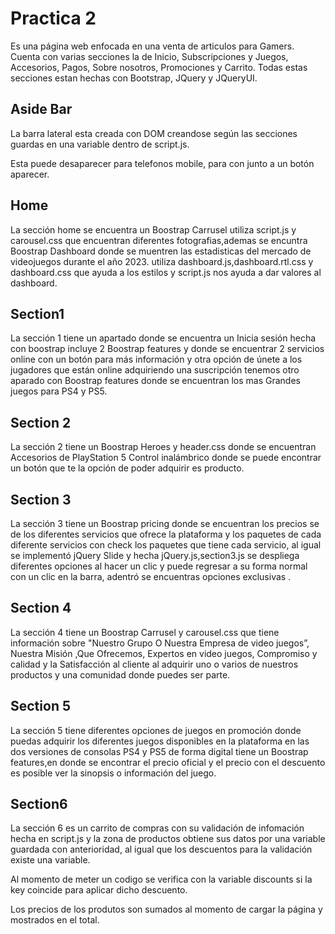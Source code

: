 # Practica 2
Es una página web enfocada en una venta de articulos para Gamers.
Cuenta con varias secciones la de Inicio, Subscripciones y Juegos, Accesorios, Pagos, Sobre nosotros, Promociones y Carrito.
Todas estas secciones estan hechas con Bootstrap, JQuery y JQueryUI.

## Aside Bar
La barra lateral esta creada con DOM creandose según las secciones guardas en una variable dentro de script.js.

Esta puede desaparecer para telefonos mobile, para con junto a un botón aparecer.
## Home
La sección home se encuentra un Boostrap Carrusel utiliza script.js y carousel.css que encuentran diferentes fotografias,ademas se encuntra Boostrap Dashboard donde se muentren las estadisticas del mercado de videojuegos durante el año 2023. utiliza dashboard.js,dashboard.rtl.css y dashboard.css que ayuda a los estilos y script.js nos ayuda a dar valores al dashboard.

## Section1
La sección 1 tiene un apartado donde se encuentra un Inicia sesión hecha con boostrap incluye 2 Boostrap features y donde se encuentrar 2 servicios online con un botón para más información y otra opción de únete a los jugadores que están online adquiriendo una suscripción tenemos otro aparado con Boostrap features donde se encuentran los mas Grandes juegos para PS4 y PS5.
## Section 2
La sección 2 tiene un Boostrap Heroes y header.css donde se encuentran Accesorios de PlayStation 5
Control inalámbrico donde se puede encontrar un botón que te la opción de poder adquirir es producto.

## Section 3
La sección 3 tiene un Boostrap pricing donde se encuentran los precios se de los diferentes servicios que ofrece la plataforma y los paquetes de cada diferente servicios con check los paquetes que tiene cada servicio, al igual se implementó jQuery Slide y hecha jQuery.js,section3.js se despliega diferentes opciones al hacer un clic y puede regresar a su forma normal con un clic en la barra, adentró se encuentras opciones exclusivas .

## Section 4
La sección 4 tiene un Boostrap Carrusel y carousel.css que tiene información sobre "Nuestro Grupo O Nuestra Empresa de video juegos”, Nuestra Misión ,Que Ofrecemos, Expertos en  video juegos, Compromiso y calidad y la Satisfacción al cliente al adquirir uno o varios de nuestros productos y una comunidad donde puedes ser parte.

## Section 5
La sección 5 tiene diferentes opciones de juegos en promoción donde puedas adquirir los diferentes juegos disponibles en la plataforma en las dos versiones de consolas PS4 y PS5 de forma digital tiene un Boostrap features,en donde se encontrar el precio oficial y el precio con el descuento es posible ver la sinopsis o información del juego.

## Section6
La sección 6 es un carrito de compras con su validación de infomación hecha en script.js y la zona de productos obtiene sus datos por una variable guardada con anterioridad, al igual que los descuentos para la validación existe una variable.

Al momento de meter un codigo se verifica con la variable discounts si la key coincide para aplicar dicho descuento.

Los precios de los produtos son sumados al momento de cargar la página y mostrados en el total.